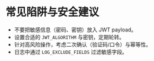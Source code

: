 # 常见陷阱与安全建议

-   不要把敏感信息（密码、密钥）放入 JWT payload。
-   设置合适的 `JWT_ALGORITHM` 与密钥，定期轮转。
-   针对高风险操作，考虑二次确认（验证码/口令）与幂等性。
-   日志中通过 `LOG_EXCLUDE_FIELDS` 过滤敏感字段。
